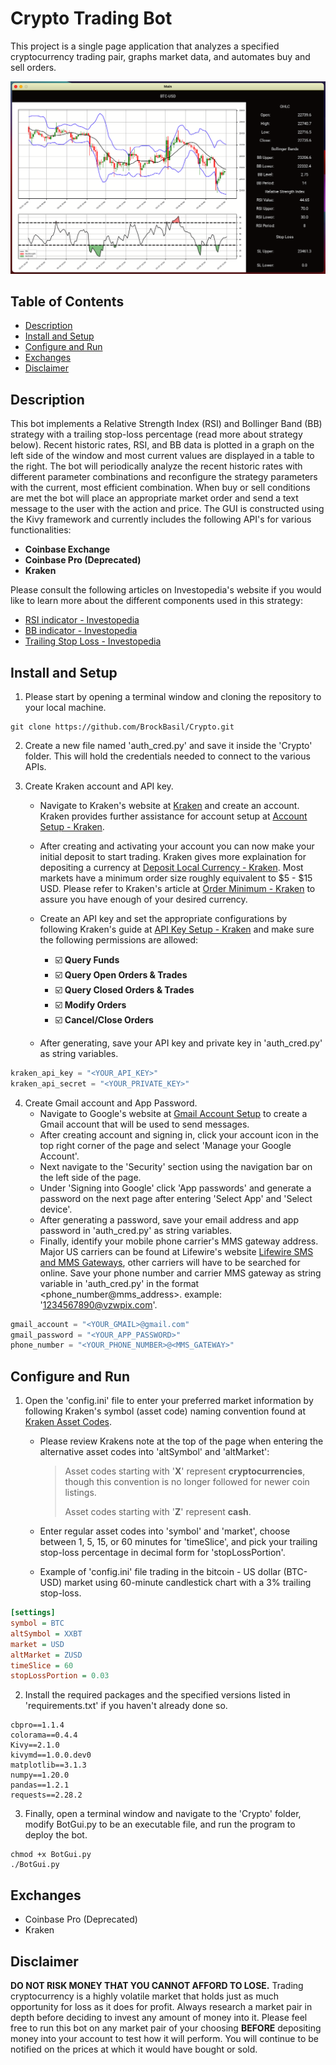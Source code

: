 # Crypto Trading Bot 

This project is a single page application that analyzes a specified cryptocurrency trading pair, graphs market data, and automates buy and sell orders.

![Bot screen shot](https://raw.githubusercontent.com/BrockBasil/Crypto/master/assets/images/BotScreenShot.png)

## Table of Contents
* [Description](https://github.com/BrockBasil/Crypto#description)
*  [Install and Setup](https://github.com/BrockBasil/Crypto#install-and-setup)
* [Configure and Run](https://github.com/BrockBasil/Crypto#configure-and-run)
* [Exchanges](https://github.com/BrockBasil/Crypto#exchanges)
* [Disclaimer](https://github.com/BrockBasil/Crypto#disclaimer)

## Description
This bot implements a Relative Strength Index (RSI) and Bollinger Band (BB) strategy with a trailing stop-loss percentage (read more about strategy below). Recent historic rates, RSI, and BB data is plotted in a graph on the left side of the window and most current values are displayed in a table to the right. The bot will periodically analyze the recent historic rates with different parameter combinations and reconfigure the strategy parameters with the current, most efficient combination. When buy or sell conditions are met the bot will place an appropriate market order and send a text message to the user with the action and price. The GUI is constructed using the Kivy framework and currently includes the following API's for various functionalities:
- **Coinbase Exchange**
- **Coinbase Pro (Deprecated)**
- **Kraken**

Please consult the following articles on Investopedia's website if you would like to learn more about the different components used in this strategy:
- [RSI indicator - Investopedia](https://www.investopedia.com/terms/r/rsi.asp)
- [BB indicator - Investopedia](https://www.investopedia.com/terms/b/bollingerbands.asp)
- [Trailing Stop Loss - Investopedia](https://www.investopedia.com/articles/trading/08/trailing-stop-loss.asp)

## Install and Setup
1. Please start by opening a terminal window and cloning the repository to your local machine.
```
git clone https://github.com/BrockBasil/Crypto.git
```
2. Create a new file named 'auth_cred.py' and save it inside the 'Crypto' folder. This will hold the credentials needed to connect to the various APIs.

3. Create Kraken account and API key.
	- Navigate to Kraken's website at [Kraken](https://www.kraken.com/) and create an account. Kraken provides further assistance for account setup at [Account Setup - Kraken](https://support.kraken.com/hc/en-us/articles/226090548-How-to-create-an-account-on-Kraken).
	- After creating and activating your account you can now make your initial deposit to start trading. Kraken gives more explaination for depositing a currency at [Deposit Local Currency - Kraken](https://support.kraken.com/hc/en-us/articles/360049073651-How-do-I-deposit-my-local-currency-to-Kraken-). Most markets have a minimum order size roughly equivalent to $5 - $15 USD. Please refer to Kraken's article at [Order Minimum - Kraken](https://support.kraken.com/hc/en-us/articles/205893708-Minimum-order-size-volume-for-trading) to assure you have enough of your desired currency.
	- Create an API key and set the appropriate configurations by following Kraken's guide at [API Key Setup - Kraken](https://support.kraken.com/hc/en-us/articles/360000919966-How-to-create-an-API-key) and make sure the following permissions are allowed:
	
		- :ballot_box_with_check: **Query Funds**
		- :ballot_box_with_check: **Query Open Orders & Trades**
		- :ballot_box_with_check: **Query Closed Orders & Trades**
		- :ballot_box_with_check: **Modify Orders**
		- :ballot_box_with_check: **Cancel/Close Orders**
	- After generating, save your API key and private key in 'auth_cred.py'	as string variables.
```python
kraken_api_key = "<YOUR_API_KEY>"
kraken_api_secret = "<YOUR_PRIVATE_KEY>"
```
4. Create Gmail account and App Password.
	- Navigate to Google's website at [Gmail Account Setup](https://accounts.google.com/signup/v2/webcreateaccount?biz=false&cc=US&continue=https%3A%2F%2Fmail.google.com%2Fmail%2Fu%2F0%2F&dsh=S1074751825%3A1675891081117751&emr=1&flowEntry=SignUp&flowName=GlifWebSignIn&followup=https%3A%2F%2Fmail.google.com%2Fmail%2Fu%2F0%2F&ifkv=AWnogHfIJZsjYmsdrz2_4_skT0VDbQAPssPrmrL2pezBK9cppfPuutqTv9dX-kOlhr00sa0_mzRJcA&osid=1&service=mail) to create a Gmail account that will be used to send messages.
	-  After creating account and signing in, click your account icon in the top right corner of the page and select 'Manage your Google Account'.
	- Next navigate to the 'Security' section using the navigation bar on the left side of the page.
	- Under 'Signing into Google' click 'App passwords' and generate a password on the next page after entering 'Select App' and 'Select device'.
	- After generating a password, save your email address and app password in 'auth_cred.py'	as string variables.
	- Finally, identify your mobile phone carrier's MMS gateway address. Major US carriers can be found at Lifewire's website [Lifewire SMS and MMS Gateways](https://www.lifewire.com/sms-gateway-from-email-to-sms-text-message-2495456), other carriers will have to be searched for online. Save your phone number and carrier MMS gateway as string variable in 'auth_cred.py' in the format <phone_number@mms_address>.
example: '1234567890@vzwpix.com'.
```python
gmail_account = "<YOUR_GMAIL>@gmail.com"
gmail_password = "<YOUR_APP_PASSWORD>"
phone_number = "<YOUR_PHONE_NUMBER>@<MMS_GATEWAY>"
```

## Configure and Run
1. Open the 'config.ini' file to enter your preferred market information by following Kraken's symbol (asset code) naming convention found at [Kraken Asset Codes](https://support.kraken.com/hc/en-us/articles/360001185506-How-to-interpret-asset-codes).
	- Please review Krakens note at the top of the page when entering the alternative asset codes into 'altSymbol' and 'altMarket':
	
		> Asset codes starting with '**X**' represent **cryptocurrencies**, though this convention is no longer followed for newer coin listings.
		>
		> Asset codes starting with '**Z**' represent  **cash**.
	- Enter regular asset codes into 'symbol' and 'market', choose between 1, 5, 15, or 60 minutes for 'timeSlice', and pick your trailing stop-loss percentage in decimal form for 'stopLossPortion'.
	- Example of 'config.ini' file trading in the bitcoin - US dollar (BTC-USD) market using 60-minute candlestick chart with a 3% trailing stop-loss.
```ini
[settings]
symbol = BTC
altSymbol = XXBT
market = USD
altMarket = ZUSD
timeSlice = 60
stopLossPortion = 0.03
```
2. Install the required packages and the specified versions listed in 'requirements.txt' if you haven't already done so.
```
cbpro==1.1.4
colorama==0.4.4
Kivy==2.1.0
kivymd==1.0.0.dev0
matplotlib==3.1.3
numpy==1.20.0
pandas==1.2.1
requests==2.28.2
```
3. Finally, open a terminal window and navigate to the 'Crypto' folder, modify BotGui.py to be an executable file, and run the program to deploy the bot.
```
chmod +x BotGui.py
./BotGui.py
```

## Exchanges
* Coinbase Pro (Deprecated)
* Kraken

## Disclaimer
**DO NOT RISK MONEY THAT YOU CANNOT AFFORD TO LOSE.** Trading cryptocurrency is a highly volatile market that holds just as much opportunity for loss as it does for profit. Always research a market pair in depth before deciding to invest any amount of money into it. Please feel free to run this bot on any market pair of your choosing **BEFORE** depositing money into your account to test how it will perform. You will continue to be notified on the prices at which it would have bought or sold.